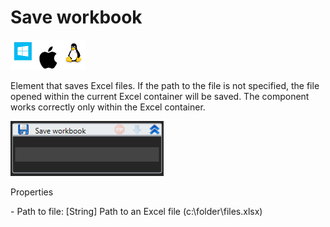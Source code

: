 # Save workbook

![](<../../../.gitbook/assets/image (29).png>)

Element that saves Excel files. If the path to the file is not specified, the file opened within the current Excel container will be saved. The component works correctly only within the Excel container.

![](<../../../.gitbook/assets/1 (120).png>)

Properties

&#x20;\- Path to file: \[String] Path to an Excel file (c:\folder\files.xlsx)
